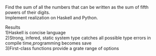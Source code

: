 Find the sum of all the numbers that can be written as the sum of fifth powers of their digits.<br>
Implement realization on Haskell and Python.<br>

Results<br>
1)Haskell is concise language<br>
2)Strong, infered, static system type catches all possible type errors in compile time,programming becomes save<br>
3)First-class functions provide a grate range of options<br>
